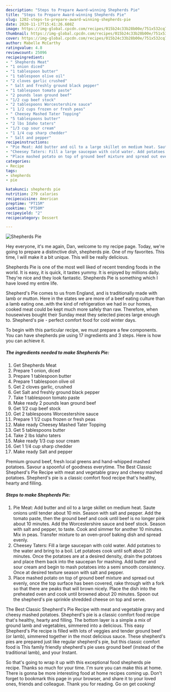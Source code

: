 ```yaml
---
description: "Steps to Prepare Award-winning Shepherds Pie"
title: "Steps to Prepare Award-winning Shepherds Pie"
slug: 1202-steps-to-prepare-award-winning-shepherds-pie
date: 2020-11-17T15:41:26.608Z
image: https://img-global.cpcdn.com/recipes/015b24c33b28b00e/751x532cq70/shepherds-pie-recipe-main-photo.jpg
thumbnail: https://img-global.cpcdn.com/recipes/015b24c33b28b00e/751x532cq70/shepherds-pie-recipe-main-photo.jpg
cover: https://img-global.cpcdn.com/recipes/015b24c33b28b00e/751x532cq70/shepherds-pie-recipe-main-photo.jpg
author: Mabelle McCarthy
ratingvalue: 4.8
reviewcount: 25096
recipeingredient:
- " Shepherds Meat"
- "1 onion diced"
- "1 tablespoon butter"
- "1 tablespoon olive oil"
- "2 cloves garlic crushed"
- " Salt and freshly ground black pepper"
- "1 tablespoon tomato paste"
- "2 pounds lean ground beef"
- "1/2 cup beef stock"
- "2 tablespoons Worcestershire sauce"
- "1 1/2 cups frozen or fresh peas"
- " Cheesey Mashed Tater Topping"
- "5 tablespoons butter"
- "2 lbs Idaho taters"
- "1/3 cup sour cream"
- "1 1/4 cup sharp chedder"
- " Salt and pepper"
recipeinstructions:
- "Pie Meat: Add butter and oil to a large skillet on medium heat. Saute onions until tender about 10 min. Season with salt and pepper. Add the tomato paste, then the ground beef and cook until beef is no longer pink about 10 minutes. Add the Worcestershire sauce and beef stock. Season with salt and pepper, to taste. Cook and simmer for another 10 minutes. Mix in peas. Transfer mixture to an oven-proof baking dish and spread evenly."
- "Cheesey Taters: Fill a large saucepan with cold water. Add potatoes to the water and bring to a boil. Let potatoes cook until soft about 20 minutes. Once the potatoes are at a desired density, drain the potatoes and place them back into the saucepan for mashing. Add butter and sour cream and begin to mash potatoes into a semi smooth consistency. Once at desired texture season with salt and pepper."
- "Place mashed potato on top of ground beef mixture and spread out evenly, once the top surface has been covered, rake through with a fork so that there are peaks that will brown nicely. Place the dish into the preheated oven and cook until browned about 20 minutes. Spoon out the shepherd&#39;s pie sprinkle shredded cheese on top and serve."
categories:
- Recipe
tags:
- shepherds
- pie

katakunci: shepherds pie 
nutrition: 279 calories
recipecuisine: American
preptime: "PT15M"
cooktime: "PT50M"
recipeyield: "2"
recipecategory: Dessert

---
```



![Shepherds Pie](https://img-global.cpcdn.com/recipes/015b24c33b28b00e/751x532cq70/shepherds-pie-recipe-main-photo.jpg)

Hey everyone, it's me again, Dan, welcome to my recipe page. Today, we're going to prepare a distinctive dish, shepherds pie. One of my favorites. This time, I will make it a bit unique. This will be really delicious.

Shepherds Pie is one of the most well liked of recent trending foods in the world. It is easy, it is quick, it tastes yummy. It is enjoyed by millions daily. They're nice and they look fantastic. Shepherds Pie is something which I have loved my entire life.

Shepherd&#39;s Pie comes to us from England, and is traditionally made with lamb or mutton. Here in the states we are more of a beef eating culture than a lamb eating one..with the kind of refrigeration we had in our homes, cooked meat could be kept much more safely than raw. Therefore, when housewives bought their Sunday meat they selected pieces large enough to. Shepherd&#39;s pie - perfect comfort food for cold winter days.


To begin with this particular recipe, we must prepare a few components. You can have shepherds pie using 17 ingredients and 3 steps. Here is how you can achieve it.

<!--inarticleads1-->

##### The ingredients needed to make Shepherds Pie:

1. Get  Shepherds Meat
1. Prepare 1 onion, diced
1. Prepare 1 tablespoon butter
1. Prepare 1 tablespoon olive oil
1. Get 2 cloves garlic, crushed
1. Get  Salt and freshly ground black pepper
1. Take 1 tablespoon tomato paste
1. Make ready 2 pounds lean ground beef
1. Get 1/2 cup beef stock
1. Get 2 tablespoons Worcestershire sauce
1. Prepare 1 1/2 cups frozen or fresh peas
1. Make ready  Cheesey Mashed Tater Topping
1. Get 5 tablespoons butter
1. Take 2 lbs Idaho taters
1. Make ready 1/3 cup sour cream
1. Get 1 1/4 cup sharp chedder
1. Make ready  Salt and pepper


Premium ground beef, fresh local greens and hand-whipped mashed potatoes. Savour a spoonful of goodness everytime. The Best Classic Shepherd&#39;s Pie Recipe with meat and vegetable gravy and cheesy mashed potatoes. Shepherd&#39;s pie is a classic comfort food recipe that&#39;s healthy, hearty and filling. 

<!--inarticleads2-->

##### Steps to make Shepherds Pie:

1. Pie Meat: Add butter and oil to a large skillet on medium heat. Saute onions until tender about 10 min. Season with salt and pepper. Add the tomato paste, then the ground beef and cook until beef is no longer pink about 10 minutes. Add the Worcestershire sauce and beef stock. Season with salt and pepper, to taste. Cook and simmer for another 10 minutes. Mix in peas. Transfer mixture to an oven-proof baking dish and spread evenly.
1. Cheesey Taters: Fill a large saucepan with cold water. Add potatoes to the water and bring to a boil. Let potatoes cook until soft about 20 minutes. Once the potatoes are at a desired density, drain the potatoes and place them back into the saucepan for mashing. Add butter and sour cream and begin to mash potatoes into a semi smooth consistency. Once at desired texture season with salt and pepper.
1. Place mashed potato on top of ground beef mixture and spread out evenly, once the top surface has been covered, rake through with a fork so that there are peaks that will brown nicely. Place the dish into the preheated oven and cook until browned about 20 minutes. Spoon out the shepherd&#39;s pie sprinkle shredded cheese on top and serve.


The Best Classic Shepherd&#39;s Pie Recipe with meat and vegetable gravy and cheesy mashed potatoes. Shepherd&#39;s pie is a classic comfort food recipe that&#39;s healthy, hearty and filling. The bottom layer is a simple a mix of ground lamb and vegetables, simmered into a delicious. This easy Shepherd&#39;s Pie recipe is filled with lots of veggies and tender ground beef (or lamb), simmered together in the most delicious sauce. These shepherd&#39;s pies are prepared just like regular shepherd&#39;s pie, but this classic comfort food is This family friendly shepherd&#39;s pie uses ground beef (instead of the traditional lamb), and your Instant. 

So that's going to wrap it up with this exceptional food shepherds pie recipe. Thanks so much for your time. I'm sure you can make this at home. There is gonna be more interesting food at home recipes coming up. Don't forget to bookmark this page in your browser, and share it to your loved ones, friends and colleague. Thank you for reading. Go on get cooking!

